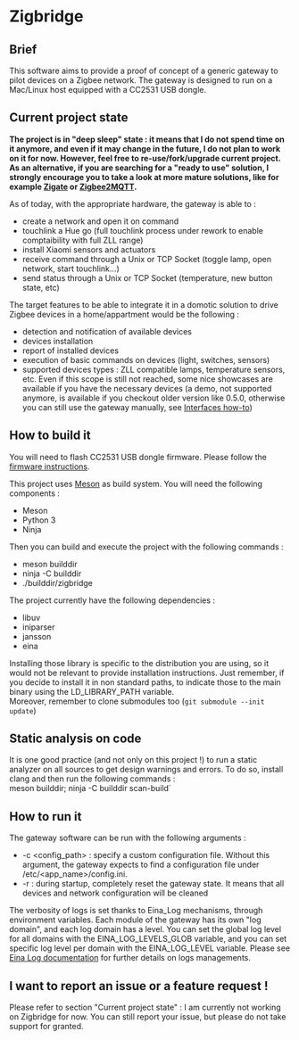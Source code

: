 # Zigbridge

## Brief
This software aims to provide a proof of concept of a generic gateway to pilot devices on a Zigbee network. The gateway is designed to run on a Mac/Linux host equipped with a
CC2531 USB dongle.

## Current project state

**The project is in "deep sleep" state : it means that I do not spend time on it anymore, and even if it may change in the future, I do not plan to work on it for now. However, feel free to re-use/fork/upgrade current project. As an alternative, if you are searching for a "ready to use" solution, I strongly encourage you to take a look at more mature solutions, like for example [Zigate](https://zigate.fr/) or [Zigbee2MQTT](https://www.zigbee2mqtt.io/).**

As of today, with the appropriate hardware, the gateway is able to :
* create a network and open it on command
* touchlink a Hue go (full touchlink process under rework to enable comptaibility with full ZLL range)
* install Xiaomi sensors and actuators
* receive command through a Unix or TCP Socket (toggle lamp, open network, start touchlink...)
* send status through a Unix or TCP Socket (temperature, new button state, etc)

The target features to be able to integrate it in a domotic solution to drive Zigbee devices in a home/appartment would be the following :
* detection and notification of available devices
* devices installation
* report of installed devices
* execution of basic commands on devices (light, switches, sensors)
* supported devices types : ZLL compatible lamps, temperature sensors, etc.
Even if this scope is still not reached, some nice showcases are available if you have the necessary devices (a demo, not supported anymore, is available if you checkout older version like 0.5.0, otherwise you can still use the gateway manually, see [Interfaces how-to](https://github.com/Tropicao/zigbridge/blob/master/doc/interfaces.md))

## How to build it

You will need to flash CC2531 USB dongle firmware. Please follow the [firmware instructions](https://github.com/Tropicao/zigbridge/blob/master/doc/firmware_instructions.md).

This project uses [Meson](http://mesonbuild.com/) as build system. You will need the following components :
* Meson
* Python 3
* Ninja

Then you can build and execute the project with the following commands :
* meson builddir
* ninja -C builddir
* ./builddir/zigbridge

The project currently have the following dependencies :
* libuv
* iniparser
* jansson
* eina

Installing those library is specific to the distribution you are using, so it
would not be relevant to provide installation instructions. Just remember, if
you decide to install it in non standard paths, to indicate those to the main
binary using the LD_LIBRARY_PATH variable.  
Moreover, remember to clone submodules too (`git submodule --init update`)

## Static analysis on code

It is one good practice (and not only on this project !) to run a static
analyzer on all sources to get design warnings and errors. To do so, install
clang and then run the following commands :  
meson builddir; ninja -C builddir scan-build`

## How to run it
The gateway software can be run with the following arguments :
* -c <config_path> : specify a custom configuration file. Without this argument, the gateway expects to find a configuration file under /etc/<app_name>/config.ini.
* -r : during startup, completely reset the gateway state. It means that all devices and network configuration will be cleaned

The verbosity of logs is set thanks to Eina_Log mechanisms, through environment
variables. Each module of the gateway has its own "log domain", and each log
domain has a level. You can set the global log level for all domains with the
EINA_LOG_LEVELS_GLOB variable, and you can set specific log level per domain
with the EINA_LOG_LEVEL variable. Please see [Eina Log documentation](https://docs.enlightenment.org/api/eina/doc/html/group__Eina__Log__Group.html) for further details on logs managements.

## I want to report an issue or a feature request !

Please refer to section "Current project state" : I am currently not working on Zigbridge for now. You can still report your issue, but please do not take support for granted.
